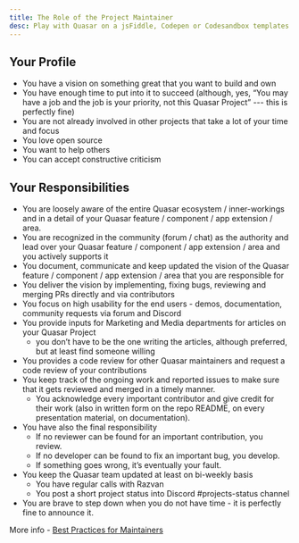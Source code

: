 ```yaml
---
title: The Role of the Project Maintainer
desc: Play with Quasar on a jsFiddle, Codepen or Codesandbox templates.
---
```


## Your Profile

- You have a vision on something great that you want to build and own
- You have enough time to put into it to succeed (although, yes, “You may have a job and the job is your priority, not this Quasar Project” --- this is perfectly fine)
- You are not already involved in other projects that take a lot of your time and focus
- You love open source
- You want to help others
- You can accept constructive criticism

## Your Responsibilities

- You are loosely aware of the entire Quasar ecosystem / inner-workings and in a detail of your Quasar feature / component / app extension / area.
- You are recognized in the community (forum / chat) as the authority and lead over your Quasar feature / component / app extension / area and you actively supports it
- You document, communicate and keep updated the vision of the Quasar feature / component / app extension / area that you are responsible for
- You deliver the vision by implementing, fixing bugs, reviewing and merging PRs directly and via contributors
- You focus on high usability for the end users - demos, documentation, community requests via forum and Discord
- You provide inputs for Marketing and Media departments for articles on your Quasar Project
  - you don’t have to be the one writing the articles, although preferred, but at least find someone willing
-  You provides a code review for other Quasar maintainers and request a code review of your contributions
- You keep track of the ongoing work and reported issues to make sure that it gets reviewed and merged in a timely manner.
  - You acknowledge every important contributor and give credit for their work (also in written form on the repo README, on every presentation material, on documentation).
- You have also the final responsibility
  - If no reviewer can be found for an important contribution, you review.
  - If no developer can be found to fix an important bug, you develop.
  - If something goes wrong, it’s eventually your fault.
- You keep the Quasar team updated at least on bi-weekly basis
  - You have regular calls with Razvan
  - You post a short project status into Discord #projects-status channel
- You are brave to step down when you do not have time - it is perfectly fine to announce it.

More info - [Best Practices for Maintainers](https://opensource.guide/best-practices/)
